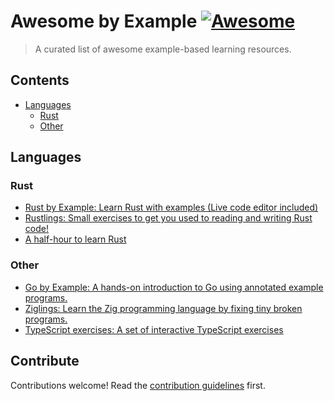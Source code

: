 # Awesome by Example [![Awesome](https://awesome.re/badge.svg)](https://awesome.re)

> A curated list of awesome example-based learning resources.

## Contents

- [Languages](#languages)
  - [Rust](#rust)
  - [Other](#other)

## Languages

### Rust

- [Rust by Example: Learn Rust with examples (Live code editor included)](https://github.com/rust-lang/rust-by-example)
- [Rustlings: Small exercises to get you used to reading and writing Rust code!](https://github.com/rust-lang/rustlings)
- [A half-hour to learn Rust](https://fasterthanli.me/articles/a-half-hour-to-learn-rust)

### Other

- [Go by Example: A hands-on introduction to Go using annotated example programs.](https://gobyexample.com/)
- [Ziglings: Learn the Zig programming language by fixing tiny broken programs.](https://github.com/ratfactor/ziglings)
- [TypeScript exercises: A set of interactive TypeScript exercises](https://github.com/typescript-exercises/typescript-exercises)

## Contribute

Contributions welcome! Read the [contribution guidelines](CONTRIBUTING.md) first.
